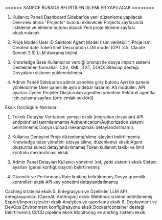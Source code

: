 ====== SADECE BURADA BELİRTİLEN İŞLEMLER YAPILACAK ========

1. Kullanıcı Paneli Dashboard
Sidebar'da yeni düzenleme yapılacak
Overview altına "Projects" butonu eklenecek
Projects sayfasında listeleme ve ekleme butonu olacak
Yeni proje ekleme sayfası oluşturulacak

2. Proje Modeli
User ID
Sektörel Agent Model (isim verilebilir)
Proje ismi
Created date
Token limit
Description
LLM model (GPT 3.5, Claude Sonnet 3.5)
LLM davranış biçimi

3. Knowledge Base
Kullanıcının verdiği prompt ile dosya import sistemi
Desteklenen formatlar: CSV, XML, TXT, DOCX
Sitemap desteği
Dosyaların sisteme yüklenebilmesi

4. Admin Paneli
Sidebar'da admin paneline giriş butonu
Ayrı bir panele yönlendirme
User paneli ile aynı sidebar tasarımı
Alt modüller:
API ayarları
Üyeler
Projeler
Oluşturulan agentleri yönetme
Sektörel agentlar için çalışma sayfası (örn: emlak sektörü)


Eksik Gördüğüm Noktalar:
1. Teknik Detaylar
Veritabanı şeması eksik (migration dosyaları)
API endpoint'leri tanımlanmamış
Authentication/Authorization sistemi belirtilmemiş
Dosya upload mekanizması detaylandırılmamış

2. Kullanıcı Deneyimi
Proje düzenleme/silme işlevleri belirtilmemiş
Knowledge base yönetimi (dosya silme, düzenleme) eksik
Agent oluşturma süreci detaylandırılmamış
Token kullanım takibi ve limit kontrolü mekanizması eksik

3. Admin Panel Detayları
Kullanıcı yönetimi (rol, yetki sistemi) eksik
Sistem ayarları (genel konfigürasyon) belirtilmemiş



4. Güvenlik ve Performans
Rate limiting belirtilmemiş
Dosya güvenlik kontrolleri eksik
API key yönetimi detaylandırılmamış

Caching stratejisi eksik
5. Entegrasyon ve Özellikler
LLM API entegrasyonları (OpenAI, Anthropic) eksik
Webhook sistemi belirtilmemiş
Export/Import işlevleri eksik
Analytics ve raporlama eksik
6. Deployment ve DevOps
Environment konfigürasyonu eksik
Docker/container desteği belirtilmemiş
CI/CD pipeline eksik
Monitoring ve alerting sistemi eksik
